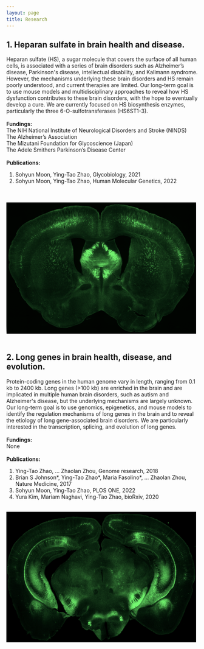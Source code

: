 ```yaml
---
layout: page
title: Research 
---
```

## 1. Heparan sulfate in brain health and disease.<br>
Heparan sulfate (HS), a sugar molecule that covers the surface of all human cells, is associated with a series of brain disorders such as Alzheimer’s disease, Parkinson's disease, intellectual disability, and Kallmann syndrome. However, the mechanisms underlying these brain disorders and HS remain poorly understood, and current therapies are limited. Our long-term goal is to use mouse models and multidisciplinary approaches to reveal how HS dysfunction contributes to these brain disorders, with the hope to eventually develop a cure. We are currently focused on HS biosynthesis enzymes, particularly the three 6-O-sulfotransferases (HS6ST1-3). <br> 
<br>
**Fundings:** <br>
The NIH National Institute of Neurological Disorders and Stroke (NINDS) <br>
The Alzheimer’s Association <br>
The Mizutani Foundation for Glycoscience (Japan) <br>
The Adele Smithers Parkinson’s Disease Center <br>
<br>
**Publications:** <br>
 1. Sohyun Moon, Ying-Tao Zhao, Glycobiology, 2021 <br>
 2. Sohyun Moon, Ying-Tao Zhao, Human Molecular Genetics, 2022 <br>
<br>
<br>
<img width="500" src="/img/Brain1.png" data-action="zoom"><br>
<br>

## 2. Long genes in brain health, disease, and evolution.<br>
Protein-coding genes in the human genome vary in length, ranging from 0.1 kb to 2400 kb. Long genes (>100 kb) are enriched in the brain and are implicated in multiple human brain disorders, such as autism and Alzheimer's disease, but the underlying mechanisms are largely unknown. Our long-term goal is to use genomics, epigenetics, and mouse models to identify the regulation mechanisms of long genes in the brain and to reveal the etiology of long gene-associated brain disorders. We are particularly interested in the transcription, splicing, and evolution of long genes. <br>
<br>
**Fundings:** <br>
None <br>
<br>
**Publications:** <br>
 1. Ying-Tao Zhao, ... Zhaolan Zhou, Genome research, 2018 <br>
 2. Brian S Johnson*, Ying-Tao Zhao*, Maria Fasolino*, ... Zhaolan Zhou, Nature Medicine, 2017 <br>
 3. Sohyun Moon, Ying-Tao Zhao, PLOS ONE, 2022 <br>
 4. Yura Kim, Mariam Naghavi, Ying-Tao Zhao, bioRxiv, 2020 <br>
<br>
<img width="500" src="/img/Brain2.png" data-action="zoom"><br>
<br>

<!-- 
## 3. Developing new Machine Learning algorithms.<br>
Biomedical research has experienced an explosion of new data in the past two decades. However, many of these data were generated to test pre-defined hypotheses, and information unrelated to the hypotheses remains hidden in the data. Machine Learning algorithms uncover hidden patterns, unknown correlations, and other insights through examining large-scale datasets, thus providing an opportunity to develop efficient and effective approaches to discover new information from biomedical and clinical datasets. This new information might be a stepping stone for further investigations. We are particularly interested in a type of artificial neural network known as autoencoder. <br>
-->

<!-- 
The human genome contains more than 4000 genes 
Gene lengths affect transcription because gene transcription relies on RNA polymerase II (Pol II) moving across the entire gene region. Gene lengths also affect co-transcriptional processes, such as intron splicing, because a long intron represents a larger RNA molecule to be removed from mRNA precursors than a short intron does. Our research focuses on the following questions: <br>
## How are long genes transcribed? <br>
Gene transcription is coupled with a series of well-controlled Pol II activities, including recruitment, initiation, pausing, elongation, and termination. The current understanding of Pol II activities is mainly obtained from studies using non-neuronal cells, which rarely express long genes. Thus, the mechanisms regulating Pol II activities in long genes remain largely unknown. We use neuronal cells to illuminate the molecular mechanisms regulating Pol II activities (e.g., recruitment, initiation, pausing, elongation, and termination) in long genes.  <br>
## How are long introns spliced? <br>
Intron lengths affect the splicing process. Splicing a long intron is a challenge for canonical splicing mechanism, because a long intron takes a longer time to be transcribed and represents a larger RNA molecule to be removed than a short intron does. Indeed, long introns are associated with a high rate of splicing errors, which are implicated in various human diseases. Despite the importance of long intron splicing, however, we have a limited understanding of its molecular mechanisms. Several splicing mechanisms, such as recursive splicing, have been reported for long intron splicing, but their molecular basis remains elusive. We combine computational and experimental approaches to reveal the molecular mechanisms of intron splicing in long genes. <br>
-->

<!-- ## Question 1: How is chromatin organized in the gene bodies of long genes? <br>
Chromatin is highly organized in the nucleus. During the past decade, our understanding of chromatin organizations is significantly advanced by high-throughput sequencing technologies and imaging technologies. Chromatin organizations, from the higher levels of compartments and chromosome territories to the lower levels of topologically associating domains and enhancer-promoter loops, are crucial for various biological processes, particularly gene transcription. However, we know almost nothing about chromatin organization at gene body regions, where transcription actually happens. This is primarily because the resolutions of current technologies are insufficient to study most genes. For example, due to sequencing cost, most Hi-C data have a resolution of 25-40 kb, but the median length of human genes is 10 kb. Long genes, however, present an ideal model to overcome these limitations. We plan to use long genes as a model to illuminate the basic principles and functions of gene-body chromatin organizations. <br>
<br> -->

<!-- Autism spectrum disorder (ASD) is a lifelong developmental disability that affects 1 in 59 children. Hundreds of thousands of families are suffering from ASD. These sufferings can be greatly relieved by therapeutic treatment or cure of ASD. However, this is no cure for ASD so far, largely due to the lack of a good understanding of its molecular mechanisms. These molecular mechanisms are crucial for identifying therapeutic targets. Particularly, a molecular abnormality shared by the large majority of ASD individuals will be an ideal therapeutic target, because it has the potential to help a large portion of ASD individuals. We recently find that misregulation of long genes could be a molecular abnormality shared by the large majority of ASD individuals. We plan to illuminate the role of the misregulation of long genes in ASD etiology. Our research will provide new insights into the molecular mechanisms of ASD and a potential therapeutic target, which will hopefully facilitate the development of ASD treatment and eventually alleviate the suffering of ASD individuals and their families. <br>  -->
